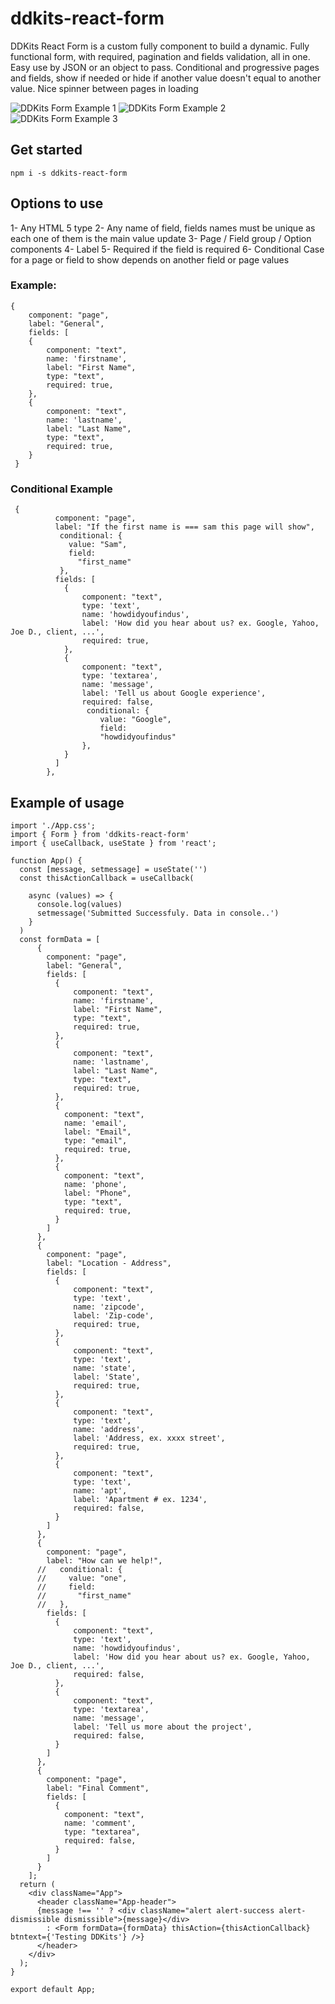 # ddkits-react-form
DDKits React Form is a custom fully component to build a dynamic.
Fully functional form, with required, pagination and fields validation, all in one. Easy use by JSON or an object to pass. 
Conditional and progressive pages and fields, show if needed or hide if another value doesn't equal to another value.
Nice spinner between pages in loading

![DDKits Form Example 1](/assets/images/image1.png)
![DDKits Form Example 2](/assets/images/image2.png)
![DDKits Form Example 3](/assets/images/image3.png)



## Get started

```
npm i -s ddkits-react-form

```


## Options to use

1- Any HTML 5 type 
2- Any name of field, fields names must be unique as each one of them is the main value update
3- Page / Field group / Option components
4- Label 
5- Required if the field is required 
6- Conditional Case for a page or field to show depends on another field or page values


### Example:

```
{
    component: "page",
    label: "General",
    fields: [
    {
        component: "text",
        name: 'firstname',
        label: "First Name",
        type: "text",
        required: true,
    },
    {
        component: "text",
        name: 'lastname',
        label: "Last Name",
        type: "text",
        required: true,
    }
 }

```
### Conditional Example

```
 {
          component: "page",
          label: "If the first name is === sam this page will show",
           conditional: {
             value: "Sam",
             field:
               "first_name"
           },
          fields: [
            {
                component: "text",
                type: 'text',
                name: 'howdidyoufindus',
                label: 'How did you hear about us? ex. Google, Yahoo, Joe D., client, ...',
                required: true,
            },
            {
                component: "text",
                type: 'textarea',
                name: 'message',
                label: 'Tell us about Google experience',
                required: false,
                 conditional: {
                    value: "Google",
                    field:
                    "howdidyoufindus"
                },
            }
          ]
        },

```


## Example of usage

```
import './App.css';
import { Form } from 'ddkits-react-form'
import { useCallback, useState } from 'react';

function App() {
  const [message, setmessage] = useState('')
  const thisActionCallback = useCallback(
    
    async (values) => {
      console.log(values)
      setmessage('Submitted Successfuly. Data in console..')
    }
  )
  const formData = [
      {
        component: "page",
        label: "General",
        fields: [
          {
              component: "text",
              name: 'firstname',
              label: "First Name",
              type: "text",
              required: true,
          },
          {
              component: "text",
              name: 'lastname',
              label: "Last Name",
              type: "text",
              required: true,
          },
          {
            component: "text",
            name: 'email',
            label: "Email",
            type: "email",
            required: true,
          },
          {
            component: "text",
            name: 'phone',
            label: "Phone",
            type: "text",
            required: true,
          }
        ]
      },
      {
        component: "page",
        label: "Location - Address",
        fields: [
          {
              component: "text",
              type: 'text',
              name: 'zipcode',
              label: 'Zip-code',
              required: true,
          },
          {
              component: "text",
              type: 'text',
              name: 'state',
              label: 'State',
              required: true,
          },
          {
              component: "text",
              type: 'text',
              name: 'address',
              label: 'Address, ex. xxxx street',
              required: true,
          },
          {
              component: "text",
              type: 'text',
              name: 'apt',
              label: 'Apartment # ex. 1234',
              required: false,
          }
        ]
      },
      {
        component: "page",
        label: "How can we help!",
      //   conditional: {
      //     value: "one",
      //     field:
      //       "first_name"
      //   },
        fields: [
          {
              component: "text",
              type: 'text',
              name: 'howdidyoufindus',
              label: 'How did you hear about us? ex. Google, Yahoo, Joe D., client, ...',
              required: false,
          },
          {
              component: "text",
              type: 'textarea',
              name: 'message',
              label: 'Tell us more about the project',
              required: false,
          }
        ]
      },
      {
        component: "page",
        label: "Final Comment",
        fields: [
          {
            component: "text",
            name: 'comment',
            type: "textarea",
            required: false,
          }
        ]
      }
    ];
  return (
    <div className="App">
      <header className="App-header">
      {message !== '' ? <div className="alert alert-success alert-dismissible dismissible">{message}</div>
        : <Form formData={formData} thisAction={thisActionCallback} btntext={'Testing DDKits'} />}
      </header>
    </div>
  );
}

export default App;


```



